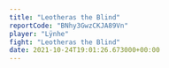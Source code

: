 ```yaml
---
title: "Leotheras the Blind"
reportCode: "BNhy3GwzCKJA89Vn"
player: "Lÿnhe"
fight: "Leotheras the Blind"
date: 2021-10-24T19:01:26.673000+00:00
---
```

